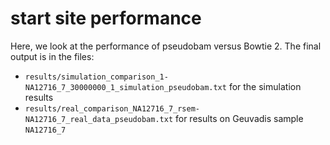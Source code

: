 # start site performance

Here, we look at the performance of pseudobam versus Bowtie 2.
The final output is in the files:

- `results/simulation_comparison_1-NA12716_7_30000000_1_simulation_pseudobam.txt` for the simulation results
- `results/real_comparison_NA12716_7_rsem-NA12716_7_real_data_pseudobam.txt` for results on Geuvadis sample `NA12716_7`
